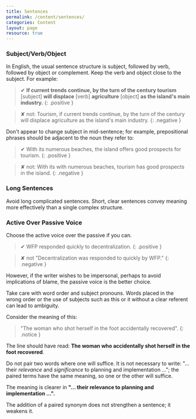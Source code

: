```yaml
---
title: Sentences
permalink: /content/sentences/
categories: Content
layout: page
resource: true
---
```



### Subject/Verb/Object

In English, the usual sentence structure is subject, followed by verb, followed by object or complement. Keep the verb and object close to the subject. For example:

> &#10004; __If current trends continue, by the turn of the century tourism__ [subject] __will displace__ [verb] __agriculture__ [object] __as the island's main industry.__
{: .positive }

> &#10008; not: Tourism, if current trends continue, by the turn of the century will displace agriculture as the island's main industry.
{: .negative }

Don't appear to change subject in mid-sentence; for example, prepositional phrases should be adjacent to the noun they refer to:

> &#10004; With its numerous beaches, the island offers good prospects for tourism.
{: .positive }

> &#10008; not: With its with numerous beaches, tourism has good prospects in the island.
{: .negative }

### Long Sentences

Avoid long complicated sentences. Short, clear sentences convey meaning more effectively than a single complex structure.


### Active Over Passive Voice


Choose the active voice over the passive if you can.

> &#10004; WFP responded quickly to decentralization.
{: .positive }

> &#10008; not "Decentralization was responded to quickly by WFP."
{: .negative }

However, if the writer wishes to be impersonal, perhaps to avoid implications of blame, the passive voice is the better choice.

Take care with word order and subject pronouns. Words placed in the wrong order or the use of subjects such as this or it without a clear referent can lead to ambiguity.

Consider the meaning of this:

> "The woman who shot herself in the foot accidentally recovered".
{: .notice }

The line should have read: __The woman who accidentally shot herself in the foot recovered__.

Do not pair two words where one will suffice. It is not necessary to write: "... their *relevance* and *significance* to planning and implementation ..."; the paired terms have the same meaning, so one or the other will suffice.


The meaning is clearer in __"... their relevance to planning and implementation ...".__

The addition of a paired synonym does not strengthen a sentence; it weakens it.